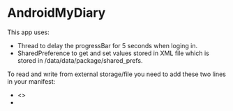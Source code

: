 # AndroidMyDiary

This app uses:
- Thread to delay the progressBar for 5 seconds when loging in.
- SharedPreference to get and set values stored in XML file which is stored in /data/data/package/shared_prefs.

To read and write from external storage/file you need to add these two lines in your manifest:
  - <<uses-permission android:name="android.permission.WRITE_EXTERNAL_STORAGE"/>>
  - <uses-permission android:name="android.permission.READ_EXTERNAL_STORAGE"/>
